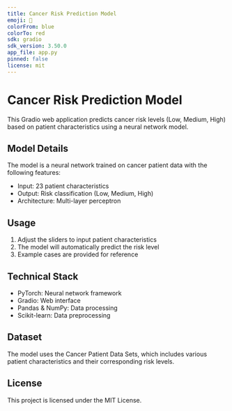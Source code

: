 ```yaml
---
title: Cancer Risk Prediction Model
emoji: 🏥
colorFrom: blue
colorTo: red
sdk: gradio
sdk_version: 3.50.0
app_file: app.py
pinned: false
license: mit
---
```


# Cancer Risk Prediction Model

This Gradio web application predicts cancer risk levels (Low, Medium, High) based on patient characteristics using a neural network model.

## Model Details

The model is a neural network trained on cancer patient data with the following features:
- Input: 23 patient characteristics
- Output: Risk classification (Low, Medium, High)
- Architecture: Multi-layer perceptron

## Usage

1. Adjust the sliders to input patient characteristics
2. The model will automatically predict the risk level
3. Example cases are provided for reference

## Technical Stack

- PyTorch: Neural network framework
- Gradio: Web interface
- Pandas & NumPy: Data processing
- Scikit-learn: Data preprocessing

## Dataset

The model uses the Cancer Patient Data Sets, which includes various patient characteristics and their corresponding risk levels.

## License

This project is licensed under the MIT License.